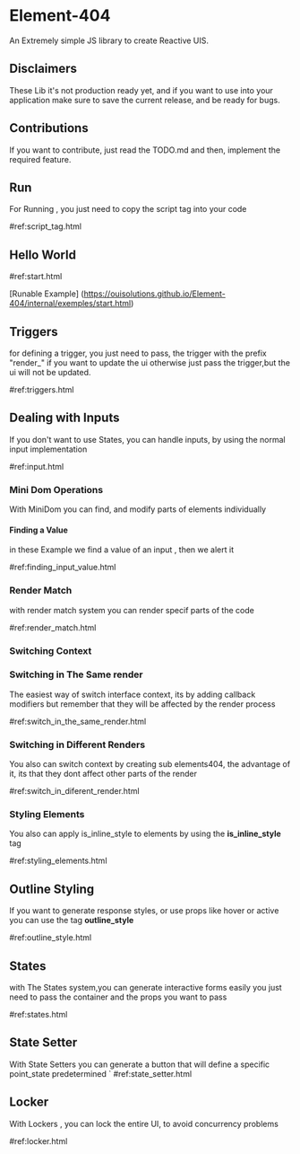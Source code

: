 # Element-404
An Extremely simple JS library to create Reactive UIS.

## Disclaimers
These Lib it's not production ready yet, and if you want to use into your application
make sure to save the current release, and be ready for bugs.

## Contributions
If you want to contribute, just read the TODO.md and then, implement the required feature.


## Run
For Running , you just need to copy the script tag into your code 

#ref:script_tag.html


## Hello World
#ref:start.html

[Runable Example] (https://ouisolutions.github.io/Element-404/internal/exemples/start.html)

## Triggers
for defining a trigger, you just need to pass, the trigger with the prefix "render_" if you want to update the ui
otherwise just pass the trigger,but the ui will not be updated.

#ref:triggers.html

## Dealing with Inputs 
If you don't want to use States, you can handle inputs, by using the normal input implementation

#ref:input.html

### Mini Dom Operations
With MiniDom you can find, and modify parts of elements individually 

#### Finding a Value
in these Example we find a value of an input , then we alert it

#ref:finding_input_value.html

### Render Match 
with render match system you can render specif parts of the code

#ref:render_match.html

### Switching Context

### Switching in The Same render 
The easiest way of switch interface context, its by adding callback modifiers
but remember that they will be affected by the render process

#ref:switch_in_the_same_render.html



### Switching in Different Renders

You also can switch context by creating sub elements404, the advantage of it, its that they dont 
affect other parts of the render

#ref:switch_in_diferent_render.html


### Styling Elements
You also can apply is_inline_style to elements by using the **is_inline_style** tag 

#ref:styling_elements.html


## Outline Styling 
If you want to generate response styles, or use props like hover or active you can use the tag **outline_style**

#ref:outline_style.html


## States  
with The States system,you can generate interactive forms easily
you just need to pass the container and the props you want to  pass 

#ref:states.html

## State Setter 
With State Setters you can generate a button that will define a specific point_state 
predetermined 
`
#ref:state_setter.html

## Locker 
With Lockers , you can lock the entire UI, to avoid concurrency problems 

#ref:locker.html
